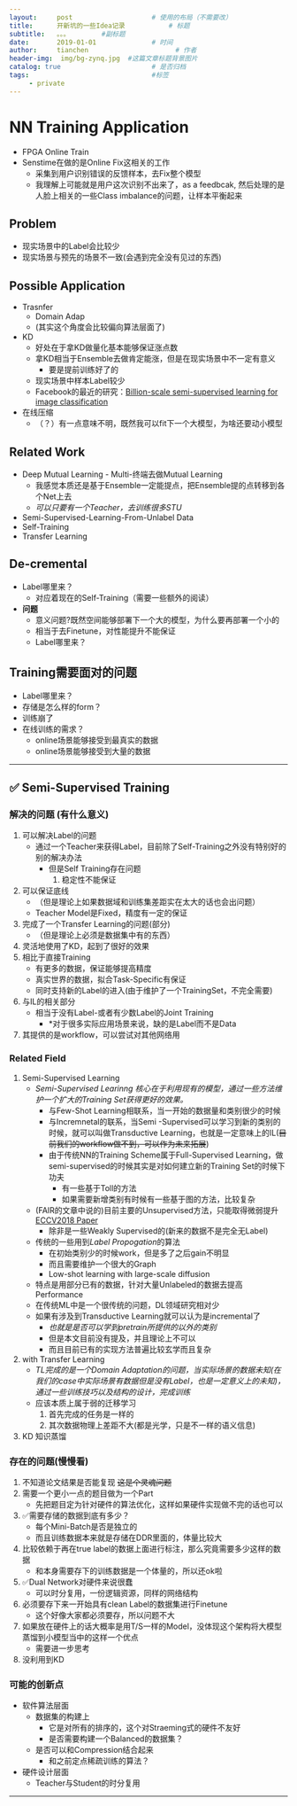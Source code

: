 ```yaml
---
layout:     post                    # 使用的布局（不需要改）
title:      开新坑的一些Idea记录           # 标题 
subtitle:   。。。        #副标题
date:       2019-01-01              # 时间
author:     tianchen                      # 作者
header-img:  img/bg-zynq.jpg  #这篇文章标题背景图片  
catalog: true                       # 是否归档
tags:                               #标签
     - private
---
```


# NN Training Application
* FPGA Online Train 
* Senstime在做的是Online Fix这相关的工作
    * 采集到用户识别错误的反馈样本，去Fix整个模型
    * 我理解上可能就是用户这次识别不出来了，as a feedbcak, 然后处理的是人脸上相关的一些Class imbalance的问题，让样本平衡起来


## Problem
* 现实场景中的Label会比较少
* 现实场景与预先的场景不一致(会遇到完全没有见过的东西)

## Possible Application
* Trasnfer
    * Domain Adap
    * (其实这个角度会比较偏向算法层面了)
* KD 
    * 好处在于拿KD做量化基本能够保证涨点数
    * 拿KD相当于Ensemble去做肯定能涨，但是在现实场景中不一定有意义
        * 要是提前训练好了的
    * 现实场景中样本Label较少
    * Facebook的最近的研究：[Billion-scale semi-supervised learning for image classification](https://www.semanticscholar.org/paper/Billion-scale-semi-supervised-learning-for-image-Yalniz-J%C3%A9gou/88ee291cf1f57fd0f4914a80b986a08a90d887f1)
* 在线压缩
    * （？）有一点意味不明，既然我可以fit下一个大模型，为啥还要动小模型

## Related Work
* Deep Mutual Learning - Multi-终端去做Mutual Learning  
    * 我感觉本质还是基于Ensemble一定能提点，把Ensemble提的点转移到各个Net上去
    * *可以只要有一个Teacher，去训练很多STU*
* Semi-Supervised-Learning-From-Unlabel Data
* Self-Training
* Transfer Learning

## De-cremental
* Label哪里来？
    * 对应着现在的Self-Training（需要一些额外的阅读）
* **问题**
    * 意义问题?既然空间能够部署下一个大的模型，为什么要再部署一个小的
    * 相当于去Finetune，对性能提升不能保证
    * Label哪里来？


## Training需要面对的问题
* Label哪里来？
* 存储是怎么样的form？
* 训练崩了
* 在线训练的需求？
    * online场景能够接受到最真实的数据
    * online场景能够接受到大量的数据

---
## ✅ Semi-Supervised Training

### 解决的问题 (有什么意义)
1. 可以解决Label的问题
    * 通过一个Teacher来获得Label，目前除了Self-Training之外没有特别好的别的解决办法
        * 但是Self Training存在问题
            1. 稳定性不能保证
2. 可以保证底线
    * （但是理论上如果数据域和训练集差距实在太大的话也会出问题）
    * Teacher Model是Fixed，精度有一定的保证
3. 完成了一个Transfer Learning的问题(部分)
    * （但是理论上必须是数据集中有的东西）
4. 灵活地使用了KD，起到了很好的效果
5. 相比于直接Training
    * 有更多的数据，保证能够提高精度
    * 真实世界的数据，拟合Task-Specific有保证
    * 同时支持新的Label的进入(由于维护了一个TrainingSet，不完全需要)
6. 与IL的相关部分
    * 相当于没有Label-或者有少数Label的Joint Training
        * *对于很多实际应用场景来说，缺的是Label而不是Data
7. 其提供的是workflow，可以尝试对其他网络用

### Related Field
1. Semi-Supervised Learning
    * *Semi-Supervised Learinng 核心在于利用现有的模型，通过一些方法维护一个扩大的Training Set获得更好的效果。*
        * 与Few-Shot Learning相联系，当一开始的数据量和类别很少的时候
        * 与Incremnetal的联系，当Semi -Supervised可以学习到新的类别的时候，就可以叫做Transductive Learning，也就是一定意味上的IL(~~目前我们的workflow做不到，可以作为未来拓展~~)
        * 由于传统NN的Training Scheme属于Full-Supervised Learning，做semi-supervised的时候其实是对如何建立新的Training Set的时候下功夫
            * 有一些基于Toll的方法
            * 如果需要新增类别有时候有一些基于图的方法，比较复杂
    * (FAIR的文章中说的)目前主要的Unsupervised方法，只能取得微弱提升[ECCV2018 Paper](https://scholar.google.com/scholar_url?url=http://openaccess.thecvf.com/content_ECCV_2018/html/Dhruv_Mahajan_Exploring_the_Limits_ECCV_2018_paper.html&hl=zh-CN&sa=T&oi=gsb&ct=res&cd=0&d=8358288919170046195&ei=iBSfXdO5CMi2ywTcv7PYAg&scisig=AAGBfm368DTBQjMnx_giq93EFc4r29RbNQ)
        * 除非是一些Weakly Supervised的(新来的数据不是完全无Label)
    * 传统的一些用到*Label Propogation*的算法
        * 在初始类别少的时候work，但是多了之后gain不明显
        * 而且需要维护一个很大的Graph
        * Low-shot learning with large-scale diffusion
    * 特点是用部分已有的数据，针对大量Unlabeled的数据去提高Performance
    * 在传统ML中是一个很传统的问题，DL领域研究相对少
    * 如果有涉及到Transductive Learning就可以认为是incremental了
        * *也就是是否可以学到pretrain所提供的以外的类别*
        * 但是本文目前没有提及，并且理论上不可以    
        * 而且目前已有的实现方法普遍比较玄学而且复杂
2. with Transfer Learning
    * *TL完成的是一个Domain Adaptation的问题，当实际场景的数据未知(在我们的case中实际场景有数据但是没有Label，也是一定意义上的未知)，通过一些训练技巧以及结构的设计，完成训练*
    * 应该本质上属于弱的迁移学习
        1. 首先完成的任务是一样的
        2. 其次数据物理上差距不大(都是光学，只是不一样的语义信息)
3. KD 知识蒸馏

### 存在的问题(慢慢看)
1. 不知道论文结果是否能复现 ~~这是个灵魂问题~~
2. 需要一个更小一点的题目做为一个Part
    * 先把题目定为针对硬件的算法优化，这样如果硬件实现做不完的话也可以
3. ✅需要存储的数据到底有多少？
    * 每个Mini-Batch是否是独立的
    * 而且训练数据本来就是存储在DDR里面的，体量比较大
4. 比较依赖于再在true label的数据上面进行标注，那么究竟需要多少这样的数据
    * 和本身需要存下的训练数据是一个体量的，所以还ok啦
5. ✅Dual Network对硬件来说很蠢
    * 可以时分复用，一份逻辑资源，同样的网络结构
6. 必须要存下来一开始具有clean Label的数据集进行Finetune
    * 这个好像大家都必须要存，所以问题不大
7. 如果放在硬件上的话大概率是用T/S一样的Model，没体现这个架构将大模型蒸馏到小模型当中的这样一个优点
    * 需要进一步思考
8. 没利用到KD

### 可能的创新点
* 软件算法层面
    * 数据集的构建上
        * 它是对所有的排序的，这个对Straeming式的硬件不友好
        * 是否需要构建一个Balanced的数据集？
    * 是否可以和Compression结合起来
        * 和之前定点稀疏训练的算法？
* 硬件设计层面
    * Teacher与Student的时分复用

---


